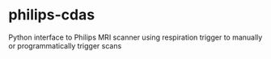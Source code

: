 philips-cdas
============

Python interface to Philips MRI scanner using respiration trigger to
manually or programmatically trigger scans
